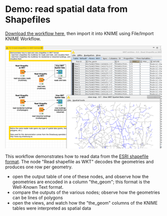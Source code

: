 # Demo: read spatial data from Shapefiles

[Download the workflow here](0_read_shapefiles_in_WKT_format.knwf), then import it into KNIME using File/Import KNIME Workflow. 

![Capture](capture.png)

This workflow demonstrates how to read data from the [ESRI shapefile format](https://en.wikipedia.org/wiki/Shapefile).
The node "Read shapefile as WKT" decodes the geometries and produces one row per geometry.

* open the output table of one of these nodes, and observe how the geometries are encoded in a column "the_geom"; this format is the Well-Known Text format.
* compare the outputs of the various nodes; observe how the geometries can be lines of polygons
* open the views, and watch how the "the_geom" columns of the KNIME tables were interpreted as spatial data 


